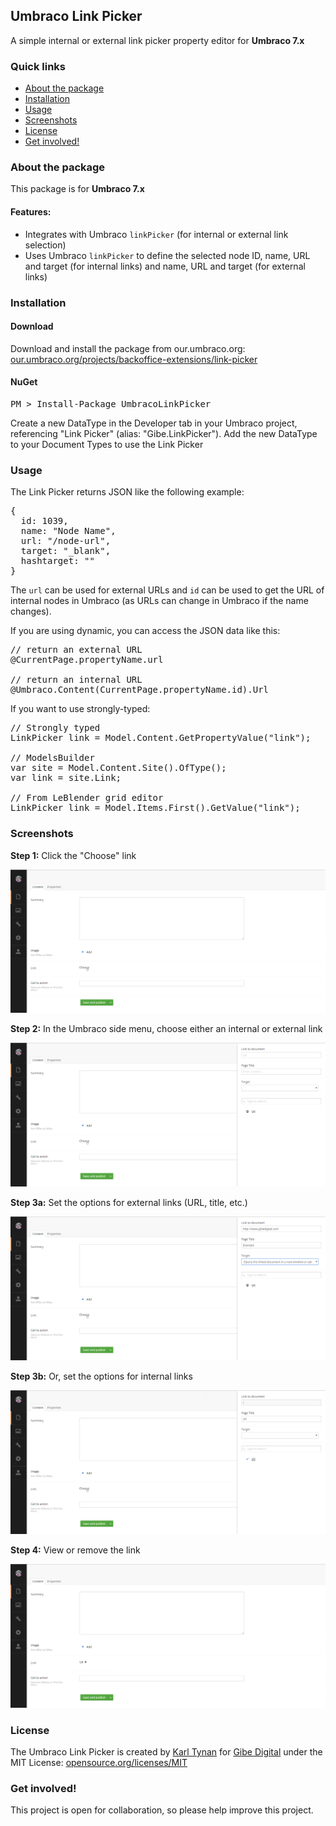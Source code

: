 <h2>Umbraco Link Picker</h2>

A simple internal or external link picker property editor for **Umbraco 7.x**

<h3>Quick links</h3>

<ul>
<li><a href="#about-the-package">About the package</a></li>
<li><a href="#installation">Installation</a></li>
<li><a href="#usage">Usage</a></li>
<li><a href="#screenshots">Screenshots</a></li>
<li><a href="#license">License</a></li>
<li><a href="#get-involved">Get involved!</a></li>
</ul>

<h3>About the package</h4>

This package is for **Umbraco 7.x**

<h4>Features:</h4>
<ul>
	<li>Integrates with Umbraco <code>linkPicker</code> (for internal or external link selection)</li>
<li>Uses Umbraco <code>linkPicker</code> to define the selected node ID, name, URL and target (for internal links) and name, URL and target (for external links)</li>
</ul>

<h3>Installation</h3>

<h4>Download</h4>

Download and install the package from our.umbraco.org: <a href="https://our.umbraco.org/projects/backoffice-extensions/link-picker" target="_blank">our.umbraco.org/projects/backoffice-extensions/link-picker</a>

<h4>NuGet</h4>

<pre>PM > Install-Package UmbracoLinkPicker</pre>

Create a new DataType in the Developer tab in your Umbraco project, referencing "Link Picker" (alias: "Gibe.LinkPicker"). Add the new DataType to your Document Types to use the Link Picker

<h3>Usage</h3>

The Link Picker returns JSON like the following example:

<pre>
{
  id: 1039,
  name: "Node Name",
  url: "/node-url",
  target: "_blank",
  hashtarget: ""
}
</pre>

The <code>url</code> can be used for external URLs and <code>id</code> can be used to get the URL of internal nodes in Umbraco (as URLs can change in Umbraco if the name changes).

If you are using dynamic, you can access the JSON data like this:

<pre>
// return an external URL
@CurrentPage.propertyName.url

// return an internal URL
@Umbraco.Content(CurrentPage.propertyName.id).Url
</pre>

If you want to use strongly-typed:

<pre>
// Strongly typed
LinkPicker link = Model.Content.GetPropertyValue<LinkPicker>("link");

// ModelsBuilder
var site = Model.Content.Site().OfType<Frontpage>();
var link = site.Link;

// From LeBlender grid editor
LinkPicker link = Model.Items.First().GetValue<LinkPicker>("link");
</pre>

<h3>Screenshots</h3>

**Step 1:** Click the "Choose" link

![Screenshot 1](README.md.res/Step-1.jpg)

**Step 2:** In the Umbraco side menu, choose either an internal or external link

![Screenshot 2](README.md.res/Step-2.jpg)

**Step 3a:** Set the options for external links (URL, title, etc.)

![Screenshot 3a](README.md.res/Step-3a.jpg)

**Step 3b:** Or, set the options for internal links

![Screenshot 3b](README.md.res/Step-3b.jpg)

**Step 4:** View or remove the link

![Screenshot 4](README.md.res/Step-4.jpg)

<h3>License</h3>

The Umbraco Link Picker is created by <a href="http://www.karltynan.co.uk" target="_blank">Karl Tynan</a> for <a href="http://www.gibedigital.com" target="_blank">Gibe Digital</a> under the MIT License: [opensource.org/licenses/MIT](http://opensource.org/licenses/MIT)

<h3>Get involved!</h3>

This project is open for collaboration, so please help improve this project.
